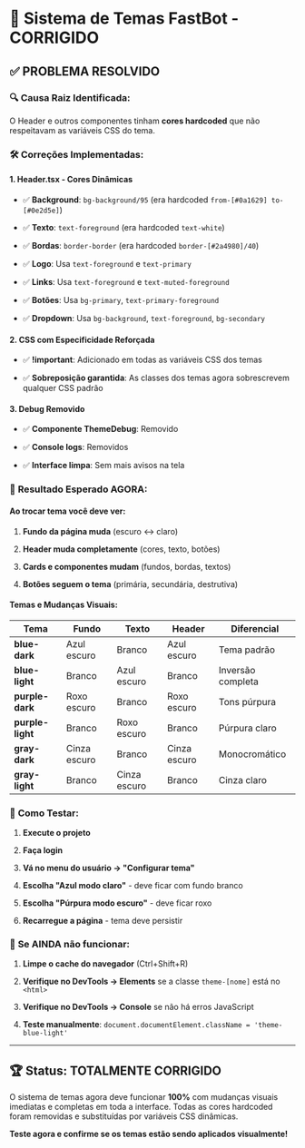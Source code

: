 # 🎨 Sistema de Temas FastBot - CORRIGIDO


## ✅ **PROBLEMA RESOLVIDO**


### 🔍 **Causa Raiz Identificada:**


O Header e outros componentes tinham **cores hardcoded** que não respeitavam as variáveis CSS do tema. 


### 🛠️ **Correções Implementadas:**


#### 1. **Header.tsx - Cores Dinâmicas**


- ✅ **Background**: `bg-background/95` (era hardcoded `from-[#0a1629] to-[#0e2d5e]`)

- ✅ **Texto**: `text-foreground` (era hardcoded `text-white`)

- ✅ **Bordas**: `border-border` (era hardcoded `border-[#2a4980]/40`)

- ✅ **Logo**: Usa `text-foreground` e `text-primary`

- ✅ **Links**: Usa `text-foreground` e `text-muted-foreground`

- ✅ **Botões**: Usa `bg-primary`, `text-primary-foreground`

- ✅ **Dropdown**: Usa `bg-background`, `text-foreground`, `bg-secondary`


#### 2. **CSS com Especificidade Reforçada**


- ✅ **!important**: Adicionado em todas as variáveis CSS dos temas

- ✅ **Sobreposição garantida**: As classes dos temas agora sobrescrevem qualquer CSS padrão


#### 3. **Debug Removido**


- ✅ **Componente ThemeDebug**: Removido

- ✅ **Console logs**: Removidos

- ✅ **Interface limpa**: Sem mais avisos na tela


### 🎯 **Resultado Esperado AGORA:**


#### **Ao trocar tema você deve ver:**


1. **Fundo da página muda** (escuro ↔ claro)

2. **Header muda completamente** (cores, texto, botões)

3. **Cards e componentes mudam** (fundos, bordas, textos)

4. **Botões seguem o tema** (primária, secundária, destrutiva)


#### **Temas e Mudanças Visuais:**


| Tema | Fundo | Texto | Header | Diferencial |
|------|-------|--------|---------|-------------|
| **blue-dark** | Azul escuro | Branco | Azul escuro | Tema padrão |
| **blue-light** | Branco | Azul escuro | Branco | Inversão completa |
| **purple-dark** | Roxo escuro | Branco | Roxo escuro | Tons púrpura |
| **purple-light** | Branco | Roxo escuro | Branco | Púrpura claro |
| **gray-dark** | Cinza escuro | Branco | Cinza escuro | Monocromático |
| **gray-light** | Branco | Cinza escuro | Branco | Cinza claro |


### 🧪 **Como Testar:**


1. **Execute o projeto**

2. **Faça login**

3. **Vá no menu do usuário → "Configurar tema"**

4. **Escolha "Azul modo claro"** - deve ficar com fundo branco

5. **Escolha "Púrpura modo escuro"** - deve ficar roxo

6. **Recarregue a página** - tema deve persistir


### 🚨 **Se AINDA não funcionar:**


1. **Limpe o cache do navegador** (Ctrl+Shift+R)

2. **Verifique no DevTools → Elements** se a classe `theme-[nome]` está no `<html>`

3. **Verifique no DevTools → Console** se não há erros JavaScript

4. **Teste manualmente**: `document.documentElement.className = 'theme-blue-light'`

---


## 🏆 **Status: TOTALMENTE CORRIGIDO**


O sistema de temas agora deve funcionar **100%** com mudanças visuais imediatas e completas em toda a interface. Todas as cores hardcoded foram removidas e substituídas por variáveis CSS dinâmicas.

**Teste agora e confirme se os temas estão sendo aplicados visualmente!**
